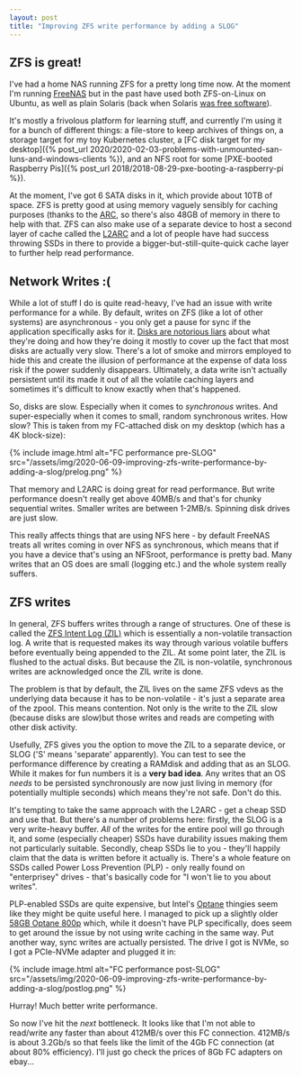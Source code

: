 ```yaml
---
layout: post
title: "Improving ZFS write performance by adding a SLOG"
---
```


## ZFS is great!

I've had a home NAS running ZFS for a pretty long time now. At the moment I'm running [FreeNAS](https://www.freenas.org/) 
but in the past have used both ZFS-on-Linux on Ubuntu, as well as plain Solaris (back when Solaris 
[was free software](https://en.wikipedia.org/wiki/OpenSolaris)).

It's mostly a frivolous platform for learning stuff, and currently I'm using it for a bunch of different things: a
file-store to keep archives of things on, a storage target for my toy Kubernetes cluster, a 
[FC disk target for my desktop]({% post_url 2020/2020-02-03-problems-with-unmounted-san-luns-and-windows-clients %}), and 
an NFS root for some [PXE-booted Raspberry Pis]({% post_url 2018/2018-08-29-pxe-booting-a-raspberry-pi %}).

At the moment, I've got 6 SATA disks in it, which provide about 10TB of space. ZFS is pretty good at using memory vaguely sensibly
for caching purposes (thanks to the [ARC](https://www.youtube.com/watch?v=F8sZRBdmqc0), so there's also 48GB of memory in there to
help with that. ZFS can also make use of a separate device to host a second layer of cache called the [L2ARC](http://www.brendangregg.com/blog/2008-07-22/zfs-l2arc.html)
and a lot of people have had success throwing SSDs in there to provide a bigger-but-still-quite-quick cache layer to further help read performance.

## Network Writes :(

While a lot of stuff I do is quite read-heavy, I've had an issue with write performance for a while. By default, writes on ZFS
(like a lot of other systems) are asynchronous - you only get a pause for sync if the application specifically asks for it.
[Disks are notorious liars](https://queue.acm.org/detail.cfm?id=2367378) about what they're doing and how they're doing it
mostly to cover up the fact that most disks are actually very slow. There's a lot of smoke and mirrors employed to hide this
and create the illusion of performance at the expense of data loss risk if the power suddenly disappears. Ultimately, a
data write isn't actually persistent until its made it out of all the volatile caching layers and sometimes it's difficult to know
exactly when that's happened.

So, disks are slow. Especially when it comes to *synchronous* writes. And super-especially when it comes to small, random synchronous
writes. How slow? This is taken from my FC-attached disk on my desktop (which has a 4K block-size):

{% include image.html alt="FC performance pre-SLOG" src="/assets/img/2020-06-09-improving-zfs-write-performance-by-adding-a-slog/prelog.png" %}

That memory and L2ARC is doing great for read performance. But write performance doesn't really get above 40MB/s and that's 
for chunky sequential writes. Smaller writes are between 1-2MB/s. Spinning disk drives are just slow.

This really affects things that are using NFS here - by default FreeNAS treats all writes coming in over NFS as synchronous,
which means that if you have a device that's using an NFSroot, performance is pretty bad. Many writes that an OS does are 
small (logging etc.) and the whole system really suffers.

## ZFS writes

In general, ZFS buffers writes through a range of structures. One of these is called the [ZFS Intent Log (ZIL)](https://www.ixsystems.com/blog/zfs-zil-and-slog-demystified/) 
which is essentially a non-volatile transaction log. A write that is requested makes its way through various volatile buffers
before eventually being appended to the ZIL. At some point later, the ZIL is flushed to the actual disks. But because the ZIL
is non-volatile, synchronous writes are acknowledged once the ZIL write is done.

The problem is that by default, the ZIL lives on the same ZFS vdevs as the underlying data because it has to be non-volatile - it's just a separate area of the zpool.
This means contention. Not only is the write to the ZIL slow (because disks are slow)but those writes and reads are competing with other disk activity. 

Usefully, ZFS gives you the option to move the ZIL to a separate device, or SLOG ('S' means 'separate' apparently). You can 
test to see the performance difference by creating a RAMdisk and adding that as an SLOG. While it makes for fun numbers it is a
**very bad idea**. Any writes that an OS *needs* to be persisted synchronously are now just living in memory (for potentially multiple seconds)
which means they're not safe. Don't do this.

It's tempting to take the same approach with the L2ARC - get a cheap SSD and use that. But there's a number of problems here: firstly, 
the SLOG is a very write-heavy buffer. *All* of the writes for the entire pool will go through it, and some (especially cheaper)
SSDs have durability issues making them not particularly suitable. Secondly, cheap SSDs lie to you - they'll happily claim
that the data is written before it actually is. There's a whole feature on SSDs called Power Loss Prevention (PLP) - only
really found on "enterprisey" drives - that's basically code for "I won't lie to you about writes".

PLP-enabled SSDs are quite expensive, but Intel's [Optane](https://www.intel.com/content/www/us/en/architecture-and-technology/intel-optane-technology.html)
thingies seem like they might be quite useful here. I managed to pick up a slightly older [58GB Optane 800p](https://www.intel.com/content/www/us/en/products/memory-storage/solid-state-drives/consumer-ssds/optane-ssd-8-series/optane-ssd-800p-series/800p-58gb-m-2-80mm-3d-xpoint.html)
which, while it doesn't have PLP specifically, does seem to get around the issue by not using write caching in the same way. 
Put another way, sync writes are actually persisted. The drive I got is NVMe, so I got a PCIe-NVMe adapter and plugged it in:

{% include image.html alt="FC performance post-SLOG" src="/assets/img/2020-06-09-improving-zfs-write-performance-by-adding-a-slog/postlog.png" %}

Hurray! Much better write performance.

So now I've hit the *next* bottleneck. It looks like that I'm not able to read/write any faster than about 412MB/s
over this FC connection. 412MB/s is about 3.2Gb/s so that feels like the limit of the 4Gb FC connection (at about 80% efficiency). 
I'll just go check the prices of 8Gb FC adapters on ebay...